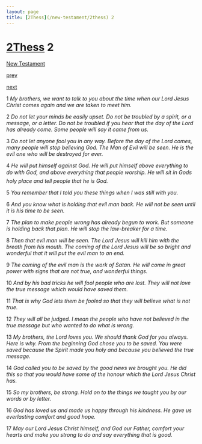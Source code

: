 ```yaml
---
layout: page
title: [2Thess](/new-testament/2thess) 2
---
```


# [2Thess](/new-testament/2thess) 2

[New Testament](/new-testament)


[prev](/new-testament/2thess/2thess-1.html)


[next](/new-testament/2thess/2thess-3.html)

1 _My brothers, we want to talk to you about the time when our Lord Jesus Christ comes again and we are taken to meet him._

2 _Do not let your minds be easily upset. Do not be troubled by a spirit, or a message, or a letter. Do not be troubled if you hear that the day of the Lord has already come. Some people will say it came from us._

3 _Do not let anyone fool you in any way. Before the day of the Lord comes, many people will stop believing God. The Man of Evil will be seen. He is the evil one who will be destroyed for ever._

4 _He will put himself against God. He will put himself above everything to do with God, and above everything that people worship. He will sit in Gods holy place and tell people that he is God._

5 _You remember that I told you these things when I was still with you._

6 _And you know what is holding that evil man back. He will not be seen until it is his time to be seen._

7 _The plan to make people wrong has already begun to work. But someone is holding back that plan. He will stop the law-breaker for a time._

8 _Then that evil man will be seen. The Lord Jesus will kill him with the breath from his mouth. The coming of the Lord Jesus will be so bright and wonderful that it will put the evil man to an end._

9 _The coming of the evil man is the work of Satan. He will come in great power with signs that are not true, and wonderful things._

10 _And by his bad tricks he will fool people who are lost. They will not love the true message which would have saved them._

11 _That is why God lets them be fooled so that they will believe what is not true._

12 _They will all be judged. I mean the people who have not believed in the true message but who wanted to do what is wrong._

13 _My brothers, the Lord loves you. We should thank God for you always. Here is why.  From the beginning God chose you to be saved. You were saved because the Spirit made you holy and because you believed the true message._

14 _God called you to be saved by the good news we brought you. He did this so that you would have some of the honour which the Lord Jesus Christ has._

15 _So my brothers, be strong. Hold on to the things we taught you by our words or by letter._

16 _God has loved us and made us happy through his kindness. He gave us everlasting comfort and good hope._

17 _May our Lord Jesus Christ himself, and God our Father, comfort your hearts and make you strong to do and say everything that is good._

